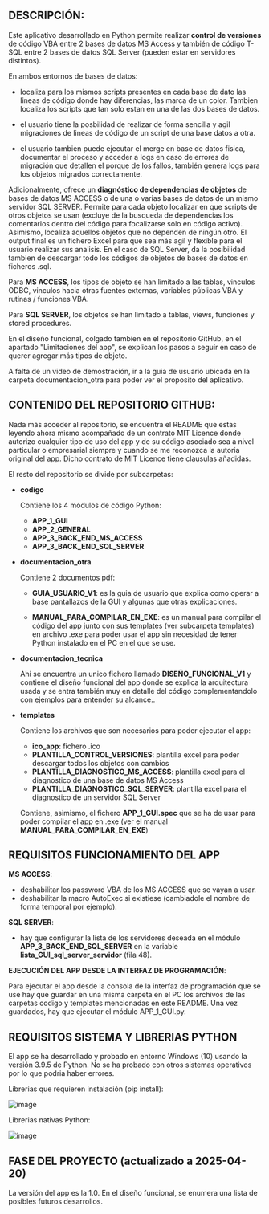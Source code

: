 
## __DESCRIPCIÓN__:

Este aplicativo desarrollado en Python permite realizar __control de versiones__ de código VBA entre 2 bases de datos MS Access y también de código T-SQL entre 2 bases de datos SQL Server (pueden estar en servidores distintos).

En ambos entornos de bases de datos:

  * localiza para los mismos scripts presentes en cada base de dato las lineas de código donde hay diferencias, las marca de un color. Tambien localiza los scripts que tan solo estan en una de las dos bases de datos.
    
  * el usuario tiene la posbilidad de realizar de forma sencilla y agil migraciones de lineas de código de un script de una base datos a otra.
    
  * el usuario tambien puede ejecutar el merge en base de datos fisica, documentar el proceso y acceder a logs en caso de errores de migración que detallen el porque de los fallos, también genera logs para los objetos migrados correctamente.

Adicionalmente, ofrece un __diagnóstico de dependencias de objetos__ de bases de datos MS ACCESS o de una o varias bases de datos de un mismo servidor SQL SERVER. Permite para cada objeto localizar en que scripts de otros objetos se usan (excluye de la busqueda de dependencias los comentarios dentro del código para focalizarse solo en código activo). Asimismo, localiza aquellos objetos que no dependen de ningún otro. El output final es un fichero Excel para que sea más agil y flexible para el usuario realizar sus analisis. En el caso de SQL Server, da la posibilidad tambien de descargar todo los códigos de objetos de bases de datos en ficheros .sql.

Para __MS ACCESS__, los tipos de objeto se han limitado a las tablas, vinculos ODBC, vinculos hacia otras fuentes externas, variables públicas VBA y rutinas / funciones VBA. 

Para __SQL SERVER__, los objetos se han limitado a tablas, views, funciones y stored procedures. 

En el diseño funcional, colgado tambien en el repositorio GitHub, en el apartado "Limitaciones del app", se explican los pasos a seguir en caso de querer agregar más tipos de objeto.

A falta de un video de demostración, ir a la guia de usuario ubicada en la carpeta documentacion_otra para poder ver el proposito del aplicativo.

## __CONTENIDO DEL REPOSITORIO GITHUB__:

Nada más acceder al repositorio, se encuentra el README que estas leyendo ahora mismo acompañado de un contrato MIT Licence donde autorizo cualquier tipo de uso del app y de su código asociado sea a nivel particular o empresarial siempre y cuando se me reconozca la autoria original del app. Dicho contrato de MIT Licence tiene clausulas añadidas.

El resto del repositorio se divide por subcarpetas:

* __codigo__

  Contiene los 4 módulos de código Python:

  * __APP_1_GUI__
  * __APP_2_GENERAL__
  * __APP_3_BACK_END_MS_ACCESS__
  * __APP_3_BACK_END_SQL_SERVER__

* __documentacion_otra__

  Contiene 2 documentos pdf:

  * __GUIA_USUARIO_V1__: es la guia de usuario que explica como operar a base pantallazos de la GUI y algunas que otras explicaciones.
    
  * __MANUAL_PARA_COMPILAR_EN_EXE__: es un manual para compilar el código del app junto con sus templates (ver subcarpeta templates) en archivo .exe para poder usar el app sin necesidad de tener Python instalado en el PC en el que se use.

* __documentacion_tecnica__

    Ahi se encuentra un unico fichero llamado __DISEÑO_FUNCIONAL_V1__ y contiene el diseño funcional del app donde se explica la arquitectura usada y se entra también muy en detalle del código complementandolo con ejemplos para entender su alcance..

* __templates__

  Contiene los archivos que son necesarios para poder ejecutar el app:
  
  * __ico_app__: fichero .ico
  * __PLANTILLA_CONTROL_VERSIONES__: plantilla excel para poder descargar todos los objetos con cambios
  * __PLANTILLA_DIAGNOSTICO_MS_ACCESS__: plantilla excel para el diagnostico de una base de datos MS Access
  * __PLANTILLA_DIAGNOSTICO_SQL_SERVER__: plantilla excel para el diagnostico de un servidor SQL Server

  Contiene, asimismo, el fichero __APP_1_GUI.spec__ que se ha de usar para poder compilar el app en .exe (ver el manual __MANUAL_PARA_COMPILAR_EN_EXE__)

  
## __REQUISITOS FUNCIONAMIENTO DEL APP__

__MS ACCESS__:
  * deshabilitar los password VBA de los MS ACCESS que se vayan a usar.
  * deshabilitar la macro AutoExec si existiese (cambiadole el nombre de forma temporal por ejemplo).

__SQL SERVER__: 
  * hay que configurar la lista de los servidores deseada en el módulo __APP_3_BACK_END_SQL_SERVER__ en la variable __lista_GUI_sql_server_servidor__ (fila 48).

__EJECUCIÓN DEL APP DESDE LA INTERFAZ DE PROGRAMACIÓN__:

Para ejecutar el app desde la consola de la interfaz de programación que se use hay que guardar en una misma carpeta en el PC los archivos de las carpetas codigo y templates mencionadas en este README. Una vez guardados, hay que ejecutar el módulo APP_1_GUI.py.

## __REQUISITOS SISTEMA Y LIBRERIAS PYTHON__

El app se ha desarrollado y probado en entorno Windows (10) usando la versión 3.9.5 de Python. No se ha probado con otros sistemas operativos por lo que podria haber errores.

Librerias que requieren instalación (pip install):

![image](https://github.com/user-attachments/assets/cb4ba9c1-2c59-4b5f-a28b-b6071087ae9f)


Librerias nativas Python:

![image](https://github.com/user-attachments/assets/dcc35e0d-3720-4505-af8d-be9b12515737)


## FASE DEL PROYECTO (actualizado a 2025-04-20)

La versión del app es la 1.0. En el diseño funcional, se enumera una lista de posibles futuros desarrollos.















